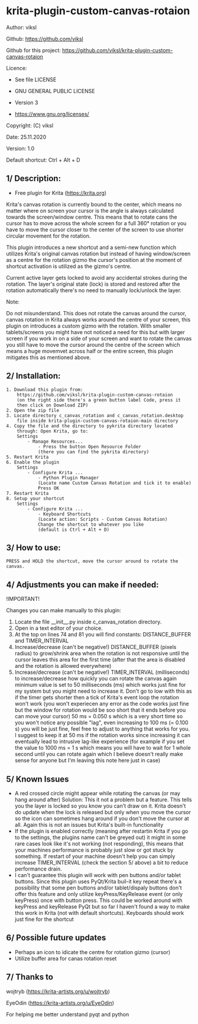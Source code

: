# krita-plugin-custom-canvas-rotaion

Author: viksl

Github: https://github.com/viksl

Github for this project: https://github.com/viksl/krita-plugin-custom-canvas-rotaion

Licence:
- See file LICENSE

- GNU GENERAL PUBLIC LICENSE

- Version 3

- <https://www.gnu.org/licenses/>

Copyright: (C) viksl

Date: 25.11.2020

Version: 1.0

Default shortcut: Ctrl + Alt + D

## 1/ Description:

  - Free plugin for Krita (<https://krita.org>)

  Krita's canvas rotation is currently bound to the center, which means
  no matter where on screen your cursor is the angle is always calculated
  towards the screen/window centre. This means that to rotate cans the
  cursor has to move across the whole screen for a full 360° rotation
  or you have to move the cursor closer to the center of the screen
  to use shorter circular movement for the rotation.

  This plugin introduces a new shortcut and a semi-new function which
  utilizes Krita's original canvas rotation but instead of having 
  window/screen as a centre for the rotation gizmo the cursor's position
  at the moment of shortcut activation is utilized as the gizmo's centre.

  Current active layer gets locked to avoid any accidental strokes during
  the rotation. The layer's original state (lock) is stored and restored
  after the rotation automatically there's no need to manually lock/unlock
  the layer.

  Note:

  Do not misunderstand. This does not rotate the canvas around the
  cursor, canvas rotation in Krita always works around the centre
  of your screen, this plugin on introduces a custom gizmo with the
  rotation.
  With smaller tablets/screens you might have not noticed a need for
  this but with larger screen if you work in on a side of your screen
  and want to rotate the canvas you still have to move the cursor
  around the centre of the screen which means a huge movemvet across
  half or the entire screen, this plugin mitigates this as mentioned
  above.

## 2/ Installation:

    1. Download this plugin from:
        https://github.com/viksl/krita-plugin-custom-canvas-rotaion
        (on the right side there's a green button label Code, press it
        then click on Download ZIP)
    2. Open the zip file
    3. Locate directory c_canvas_rotation and c_canvas_rotation.desktop
        file inside krita-plugin-custom-canvas-rotaion-main directory
    4. Copy the file and the directory to pykrita directory located
        through: Open Krita, go to:
        Settings
            - Manage Resources...
                - Press the button Open Resource Folder
                (there you can find the pykrita directory)
    5. Restart Krita
    6. Enable the plugin
        Settings
            - Configure Krita ...
                - Python Plugin Manager
                (Locate name Custom Canvas Rotation and tick it to enable)
                Press OK
    7. Restart Krita
    8. Setup your shortcut
        Settings
            - Configure Krita ...
                - Keyboard Shortcuts
                (Locate action: Scripts - Custom Canvas Rotation)
                Change the shortcut to whatever you like
                (default is Ctrl + Alt + D)

## 3/ How to use:

    PRESS and HOLD the shortcut, move the cursor around to rotate the canvas.

## 4/ Adjustments you can make if needed:

  !IMPORTANT!

  Changes you can make manually to this plugin:
  1. Locate the file \_\_init\_\_.py inside c_canvas_rotation directory.
  2. Open in a text editor of your choice.
  3. At the top on lines 74 and 81 you will find constants:
      DISTANCE_BUFFER and TIMER_INTERVAL
  4. Increase/decrease (can't be negative!) DISTANCE_BUFFER (pixels radius)
      to grow/shrink area when the rotation is not responsive until the
      cursor leaves this area for the first time (after that the area
      is disabled and the rotation is allowed everywhere)
  5.  Increase/decrease (can't be negative!) TIMER_INTERVAL (milliseconds)
      to increase/decrease how quickly you can rotate the canvas again
      minimum value is set to 50 milliseconds (ms) which works just fine for
      my system but you might need to increase it.
      Don't go to low with this as if the timer gets shorter then a tick of
      Krita's event loop the rotation won't work (you won't experiecen any
      error as the code works just fine but the window for rotation would
      be soo short that it ends before you can move your cursor)
      50 ms = 0.050 s which is a very short time so you won't notice any
      possible "lag", even increasing to 100 ms (= 0.100 s) you will be just
      fine, feel free to adjust to anything that works for you.
      I suggest to keep it at 50 ms if the rotation works since increasing it
      can eventually lead to intrusive lag-like experience (for example
      if you set the value to 1000 ms = 1 s which means you will have to wait
      for 1 whole second until you can rotate again which I believe doesn't
      really make sense for anyone but I'm leaving this note here just in case)

## 5/ Known Issues
- A red crossed circle might appear while rotating the canvas (or may hang around after)
    Solution:   This it not a problem but a feature. This tells you the layer is locked
                so you know you can't draw on it. Krita doesn't do update when the lock
                is released but only when you move the cursor so the icon can sometimes
                hang around if you don't move the cursor at all.
                Again this is not an issues but Krita's built-in functionality
- If the plugin is enabled correctly (meaning after restartin Krita if you go to
    the settings, the plugins name can't be greyed out) it might in some rare
    cases look like it's not working (not responding), this means that your machines
    performance is probably just slow or got stuck by something. If restart of your machine
    doesn't help you can simply increase TIMER_INTERVAL (check the section 5/ above) a bit
    to reduce performance drain.
- I can't guarantee this plugin will work with pen buttons and/or tablet buttons.
    Since this plugin uses PyQt/Krita buil-it key repeat there's a possibility that
    some pen buttons and/or tablet/dispaly buttons don't offer this feature and
    only utilize keyPress/KeyRelease event (or only keyPress) once with button press.
    This could be worked around with keyPress and keyRelease PyQt but so far I
    haven't found a way to make this work in Krita (not with default shortcuts).
    Keyboards should work just fine for the shortcut

## 6/ Possible future updates

- Perhaps an icon to idicate the centre for rotation gizmo (cursor)
- Utilize buffer area for canas rotation reset

## 7/ Thanks to

wojtryb (<https://krita-artists.org/u/wojtryb>)

EyeOdin (<https://krita-artists.org/u/EyeOdin>)

For helping me better understand pyqt and python